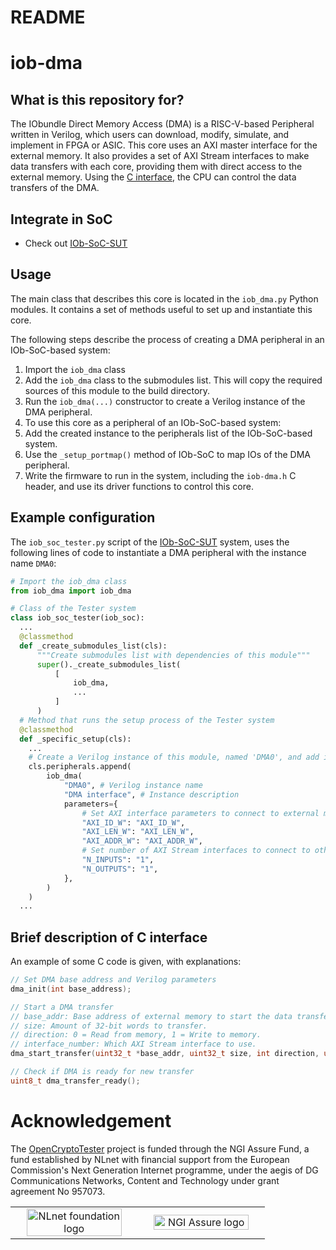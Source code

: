 # README #

# iob-dma

## What is this repository for? ##

The IObundle Direct Memory Access (DMA) is a RISC-V-based Peripheral written in Verilog, which users can download, modify, simulate, and implement in FPGA or ASIC.
This core uses an AXI master interface for the external memory.
It also provides a set of AXI Stream interfaces to make data transfers with each core, providing them with direct access to the external memory.
Using the [C interface](#brief-description-of-c-interface), the CPU can control the data transfers of the DMA.

## Integrate in SoC ##

* Check out [IOb-SoC-SUT](https://github.com/IObundle/iob-soc-sut)

## Usage

The main class that describes this core is located in the `iob_dma.py` Python modules. It contains a set of methods useful to set up and instantiate this core.

The following steps describe the process of creating a DMA peripheral in an IOb-SoC-based system:
1) Import the `iob_dma` class
2) Add the `iob_dma` class to the submodules list. This will copy the required sources of this module to the build directory.
3) Run the `iob_dma(...)` constructor to create a Verilog instance of the DMA peripheral.
4) To use this core as a peripheral of an IOb-SoC-based system:
  1) Add the created instance to the peripherals list of the IOb-SoC-based system.
  2) Use the `_setup_portmap()` method of IOb-SoC to map IOs of the DMA peripheral.
  3) Write the firmware to run in the system, including the `iob-dma.h` C header, and use its driver functions to control this core.

## Example configuration

The `iob_soc_tester.py` script of the [IOb-SoC-SUT](https://github.com/IObundle/iob-soc-sut) system, uses the following lines of code to instantiate a DMA peripheral with the instance name `DMA0`:
```Python
# Import the iob_dma class
from iob_dma import iob_dma

# Class of the Tester system
class iob_soc_tester(iob_soc):
  ...
  @classmethod
  def _create_submodules_list(cls):
      """Create submodules list with dependencies of this module"""
      super()._create_submodules_list(
          [
              iob_dma,
              ...
          ]
      )
  # Method that runs the setup process of the Tester system
  @classmethod
  def _specific_setup(cls):
    ...
    # Create a Verilog instance of this module, named 'DMA0', and add it to the peripherals list of the system.
    cls.peripherals.append(
        iob_dma(
            "DMA0", # Verilog instance name
            "DMA interface", # Instance description
            parameters={
                # Set AXI interface parameters to connect to external memory.
                "AXI_ID_W": "AXI_ID_W",
                "AXI_LEN_W": "AXI_LEN_W",
                "AXI_ADDR_W": "AXI_ADDR_W",
                # Set number of AXI Stream interfaces to connect to other cores.
                "N_INPUTS": "1",
                "N_OUTPUTS": "1",
            },
        )
    )
  ...
```

## Brief description of C interface ##

An example of some C code is given, with explanations:

```C
// Set DMA base address and Verilog parameters
dma_init(int base_address);

// Start a DMA transfer
// base_addr: Base address of external memory to start the data transfer.
// size: Amount of 32-bit words to transfer.
// direction: 0 = Read from memory, 1 = Write to memory.
// interface_number: Which AXI Stream interface to use.
dma_start_transfer(uint32_t *base_addr, uint32_t size, int direction, uint16_t interface_number);

// Check if DMA is ready for new transfer
uint8_t dma_transfer_ready();
```

# Acknowledgement
The [OpenCryptoTester](https://nlnet.nl/project/OpenCryptoTester#ack) project is funded through the NGI Assure Fund, a fund established by NLnet
with financial support from the European Commission's Next Generation Internet
programme, under the aegis of DG Communications Networks, Content and Technology
under grant agreement No 957073.

<table>
    <tr>
        <td align="center" width="50%"><img src="https://nlnet.nl/logo/banner.svg" alt="NLnet foundation logo" style="width:90%"></td>
        <td align="center"><img src="https://nlnet.nl/image/logos/NGIAssure_tag.svg" alt="NGI Assure logo" style="width:90%"></td>
    </tr>
</table>
